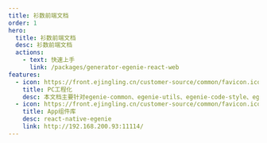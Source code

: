 ```yaml
---
title: 衫数前端文档
order: 1
hero:
  title: 衫数前端文档
  desc: 衫数前端文档
  actions:
    - text: 快速上手
      link: /packages/generator-egenie-react-web
features:
  - icon: https://front.ejingling.cn/customer-source/common/favicon.ico
    title: PC工程化
    desc: 本文档主要针对egenie-common、egenie-utils、egenie-code-style、egenie-react-scripts、egenie-config
  - icon: https://front.ejingling.cn/customer-source/common/favicon.ico
    title: App组件库
    desc: react-native-egenie
    link: http://192.168.200.93:11114/
---
```

